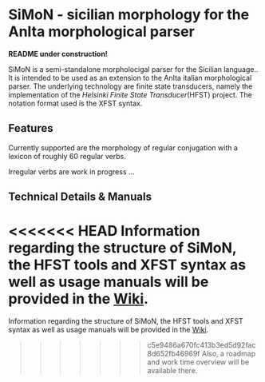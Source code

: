 SiMoN - sicilian morphology for the AnIta morphological parser
==============================================================

**README under construction!**

SiMoN is a semi-standalone morpholocigal parser for the Sicilian language.. It is intended to be used as an extension to the AnIta italian morphological parser.
The underlying technology are finite state transducers, namely the implementation of the *Helsinki Finite State Transducer*(HFST) project.
The notation format used is the XFST syntax.

## Features

Currently supported are the morphology of regular conjugation with a lexicon of roughly 60 regular verbs.

Irregular verbs are work in progress
...

## Technical Details & Manuals

<<<<<<< HEAD
Information regarding the structure of SiMoN, the HFST tools and XFST syntax as well as usage manuals will be provided in the [Wiki](home).
=======
Information regarding the structure of SiMoN, the HFST tools and XFST syntax as well as usage manuals will be provided in the [Wiki](simon/wikis/home).
>>>>>>> c5e9486a670fc413b3ed5d92fac8d652fb46969f
Also, a roadmap and work time overview will be available there.
